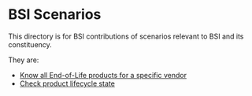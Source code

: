 # BSI Scenarios
This directory is for BSI contributions of scenarios relevant to BSI and its constituency.

They are:
- [Know all End-of-Life products for a specific vendor](Scenario-01.md)
- [Check product lifecycle state](Scenario-02.md)
